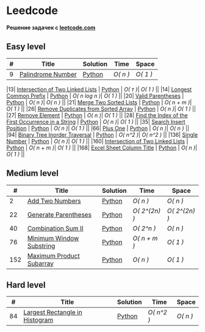 # Leedcode

**Pешение задачек с [leetcode.com](https://leetcode.com)**

## Easy level

|  #  | Title | Solution | Time | Space |
| --- | ----- | -------- | ---- | ----- |
|9| [Palindrome Number](https://leetcode.com/problems/palindrome-number/description/?source=submission-ac) | [Python](./Easy/9.py) | _O( n )_| _O( 1 )_ ||

|13| [Intersection of Two Linked Lists](https://leetcode.com/problems/roman-to-integer/description/) | [Python](./Easy/13.py) | _O( т )_| _O( 1 )_ ||
|14| [Longest Common Prefix](https://leetcode.com/problems/longest-common-prefix/description/) | [Python](./Easy/14.py) | _O( n log n )_| _O( 1 )_ ||
|20| [Valid Parentheses](https://leetcode.com/problems/valid-parentheses/description/) | [Python](./Easy/20.py) | _O( n )_| _O( n )_ ||
|21| [Merge Two Sorted Lists](https://leetcode.com/problems/merge-two-sorted-lists/description/) | [Python](./Easy/21.py) | _O( n + m )_| _O( 1 )_ ||
|26| [Remove Duplicates from Sorted Array](https://leetcode.com/problems/remove-duplicates-from-sorted-array/description/) | [Python](./Easy/26.py) | _O( n )_| _O( 1 )_ ||
|27| [Remove Element](https://leetcode.com/problems/remove-element/description/) | [Python](./Easy/27.py) | _O( n )_| _O( 1 )_ ||
|28| [Find the Index of the First Occurrence in a String](https://leetcode.com/problems/find-the-index-of-the-first-occurrence-in-a-string/description/) | [Python](./Easy/28.py) | _O( n )_| _O( 1 )_ ||
|35| [Search Insert Position](https://leetcode.com/problems/search-insert-position/submissions/1321853553/) | [Python](./Easy/35.py) | _O( n )_| _O( 1 )_ ||
|66| [Plus One](https://leetcode.com/problems/plus-one/description/) | [Python](./Easy/66.py) | _O( n )_| _O( n )_ ||
|94| [Binary Tree Inorder Traversal](https://leetcode.com/problems/binary-tree-inorder-traversal/) | [Python](./Easy/94.py) | _O( n^2 )_| _O( n^2 )_ ||
|136| [Single Number](https://leetcode.com/problems/single-number/) | [Python](./Easy/136.py) | _O( n )_| _O( 1 )_ ||
|160| [Intersection of Two Linked Lists](https://leetcode.com/problems/intersection-of-two-linked-lists/description/) | [Python](./Easy/160.py) | _O( n + m )_| _O( 1 )_ ||
|168| [Excel Sheet Column Title](https://leetcode.com/problems/excel-sheet-column-title/description/) | [Python](./Easy/168.py) | _O( n )_| _O( 1 )_ ||

## Medium level

|  #  | Title | Solution | Time | Space |
| --- | ----- | -------- | ---- | ----- |
|2| [Add Two Numbers](https://leetcode.com/problems/add-two-numbers/description/) | [Python](./Medium/2.py) | _O( n )_| _O( n )_ ||
|22| [Generate Parentheses](https://leetcode.com/problems/generate-parentheses/description/) | [Python](./Medium/22.py) | _O( 2^(2n) )_| _O( 2^(2n) )_ ||
|40| [Combination Sum II](https://leetcode.com/problems/combination-sum-ii/description/) | [Python](./Medium/40.py) | _O( 2^n )_| _O( n )_ ||
|76| [Minimum Window Substring](https://leetcode.com/problems/minimum-window-substring/description/) | [Python](./Medium/76.py) | _O( n + m )_| _O( 1 )_ ||
|152| [Maximum Product Subarray](https://leetcode.com/problems/maximum-product-subarray/description/) | [Python](./Medium/152.py) | _O( n )_| _O( 1 )_ ||

## Hard level

|  #  | Title | Solution | Time | Space |
| --- | ----- | -------- | ---- | ----- |
|84| [Largest Rectangle in Histogram](https://leetcode.com/problems/largest-rectangle-in-histogram/solutions/5378360/video-explanation/?source=submission-ac) | [Python](./Hard/84.py) | _O( n^2 )_| _O( n )_ |

